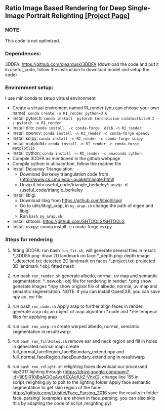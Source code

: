 <!--<h3><b>Data PrepareR</b></h3>-->
## <b>Ratio Image Based Rendering for Deep Single-Image Portrait Relighting</b> [[Project Page]](http://zhhoper.github.io/dpr.html) <br>

### NOTE:
This code is not optimized. 

### Dependences:
3DDFA: https://github.com/cleardusk/3DDFA (download the code and put it in useful_code, follow the instruction to download model and setup the code)

### Environment setup:
I use miniconda to setup virtual environment
* Create a virtual enviroment named RI_render (you can choose your own name): `conda create -n RI_render python=3.6`
* Install pytorch: `conda install  pytorch torchvision cudatoolkit=9.2 -c pytorch -n RI_render`
* Install dlib: `conda install  -c conda-forge  dlib -n RI_render`
* Install opencv: `conda install -n RI_render -c conda-forge opencv`
* Install scipy: `conda install -n RI_render -c conda-forge scipy`
* Install matplotlib: `conda install -n RI_render -c conda-forge matplotlib`
* Install cython: `conda install -n RI_render -c anaconda cython`
* Compile 3DDFA as mentioned in the github webpage
* Compile cython in utils/cython, follow the readme file
* Install Delaunay Triangulation:
    * Download Berkeley triangulation code from (http://www.cs.cmu.edu/~quake/triangle.html)
    * Unzip it into useful_code/triangle_berkeley/: unzip <path to the zip file> -d <path to the root>/useful_code/triangle_berkeley
* Install libigl: 
    * Download libig from https://github.com/libigl/libigl
    * Go to utils/libigl_arap, in `my_arap.sh` change the path of eigen and libigl
    * Run `bash my_arap.sh`
* Install shtools: https://github.com/SHTOOLS/SHTOOLS
* Install cvxpy: conda install -c conda-forge cvxpy

### Steps for rendering
1.  fitting 3DDFA: run bash `run_fit.sh`, will generate several files in result:
        *_3DDFA.png: draw 2D landmark on face
        *_depth.png: depth image
        *_detected.txt: detected 2D landmark on faces
        *_project.txt: projected 3D landmark
        *.obj: fitted mesh

2.  run bash `run_render.sh`
         generate albedo, normal, uv map and semantic segmentation:
         *_new.obj: obj file for rendering
         in render:
         *.png show generate images
         *.npy show original file of albedo, normal, uv map and semantic segmentation. NOTE: if you can install OpenEXR, you can save npy as .exr file

3.  run bash `run_node.sh`
         Apply arap to further align faces
         in render:
         generate arap.obj an object of arap algorithm
         *.node and *.ele temperal files for applying arap

         
4.  run `bash run_warp.sh`
         create warped albedo, normal, semantic segmentation in result/warp:
         
5.  run `bash run_fillHoles.sh`
         remove ear and neck region and fill in holes in generated normal map:
         create full_normal_faceRegion_faceBoundary_extend.npy and full_normal_faceRegion_faceBoundary_extend.png in result/warp

6.  run `bash run_relight.sh`
         relighting faces
         download our processed bip2017 lighting through (https://drive.google.com/open?id=1l0SiR10jBqACiOeAvsXSXAufUtZ-VhxC), change line 155 in script_relighting.py to poit to the lighting folder 
         Apply face semantic segmentation to get skin region of the face: https://github.com/Liusifei/Face_Parsing_2016 save the results in folder face_parsing/ (examples are shown in face_parsing, you can also skip this by adapting the code of script_relighting.py)
